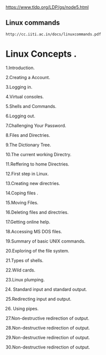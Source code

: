 https://www.tldp.org/LDP/gs/node5.html

## Linux commands
    http://cc.iiti.ac.in/docs/linuxcommands.pdf

# Linux Concepts .

1.Introduction.

2.Creating  a Account.

3.Logging in.

4.Virtual consoles.

5.Shells and Commands.

6.Logging out.

7.Challenging Your Password.

8.Files and Directries.

9.The Dictionary Tree.

10.The current working Directry.

11.Reffering to home Directries.

12.First step in Linux.

13.Creating new  directries.

14.Coping files .

15.Moving Files.

16.Deleting files and directries.

17.Getting online help.

18.Accessing MS DOS files.

19.Summary of basic UNIX commands.

20.Exploring of the file system.

21.Types of shells.

22.Wild cards.

23.Linux plumping.

24. Standard input and standard output.

25.Redirecting input and output.

26. Using pipes.

27.Non-destructive redirection of output.

28.Non-destructive redirection of output.

29.Non-destructive redirection of output.

30.Non-destructive redirection of output.
